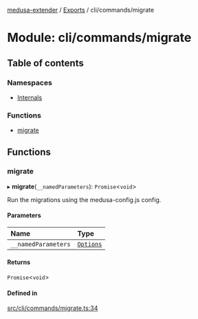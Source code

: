 [medusa-extender](../README.md) / [Exports](../modules.md) / cli/commands/migrate

# Module: cli/commands/migrate

## Table of contents

### Namespaces

- [Internals](cli_commands_migrate.Internals.md)

### Functions

- [migrate](cli_commands_migrate.md#migrate)

## Functions

### migrate

▸ **migrate**(`__namedParameters`): `Promise`<`void`\>

Run the migrations using the medusa-config.js config.

#### Parameters

| Name | Type |
| :------ | :------ |
| `__namedParameters` | [`Options`](cli_commands_migrate.Internals.md#options) |

#### Returns

`Promise`<`void`\>

#### Defined in

[src/cli/commands/migrate.ts:34](https://github.com/adrien2p/medusa-extender/blob/f27eb84/src/cli/commands/migrate.ts#L34)
